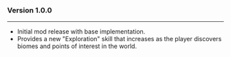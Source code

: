 ### Version 1.0.0
------
- Initial mod release with base implementation.
- Provides a new "Exploration" skill that increases as the player discovers biomes and points of interest in the world.